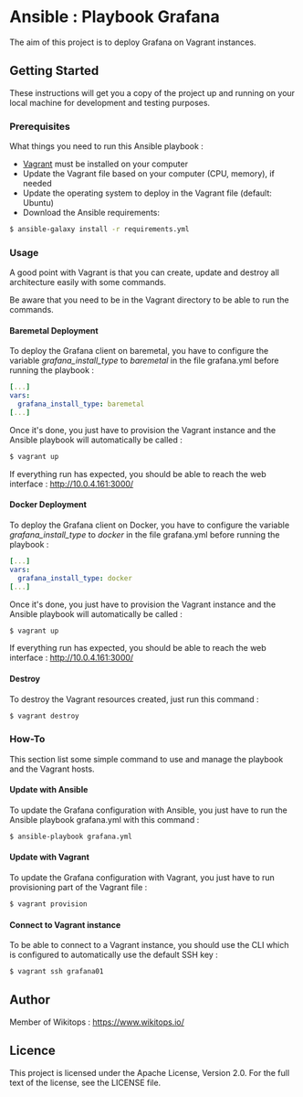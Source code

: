 # Ansible : Playbook Grafana

The aim of this project is to deploy Grafana on Vagrant instances.

## Getting Started

These instructions will get you a copy of the project up and running on your local machine for development and testing purposes.

### Prerequisites

What things you need to run this Ansible playbook :

*   [Vagrant](https://www.vagrantup.com/docs/installation/) must be installed on your computer
*   Update the Vagrant file based on your computer (CPU, memory), if needed
*   Update the operating system to deploy in the Vagrant file (default: Ubuntu)
*   Download the Ansible requirements:

```bash
$ ansible-galaxy install -r requirements.yml
```

### Usage

A good point with Vagrant is that you can create, update and destroy all architecture easily with some commands.

Be aware that you need to be in the Vagrant directory to be able to run the commands.

#### Baremetal Deployment

To deploy the Grafana client on baremetal, you have to configure the variable *grafana_install_type* to *baremetal* in the file grafana.yml before running the playbook :

```yaml
[...]
vars:
  grafana_install_type: baremetal
[...]
```

Once it's done, you just have to provision the Vagrant instance and the Ansible playbook will automatically be called :

```bash
$ vagrant up
```

If everything run has expected, you should be able to reach the web interface : http://10.0.4.161:3000/

#### Docker Deployment

To deploy the Grafana client on Docker, you have to configure the variable *grafana_install_type* to *docker* in the file grafana.yml before running the playbook :

```yaml
[...]
vars:
  grafana_install_type: docker
[...]
```

Once it's done, you just have to provision the Vagrant instance and the Ansible playbook will automatically be called :

```bash
$ vagrant up
```

If everything run has expected, you should be able to reach the web interface : http://10.0.4.161:3000/

#### Destroy

To destroy the Vagrant resources created, just run this command :

```bash
$ vagrant destroy
```

### How-To

This section list some simple command to use and manage the playbook and the Vagrant hosts.

#### Update with Ansible

To update the Grafana configuration with Ansible, you just have to run the Ansible playbook grafana.yml with this command :

```bash
$ ansible-playbook grafana.yml
```

#### Update with Vagrant

To update the Grafana configuration with Vagrant, you just have to run provisioning part of the Vagrant file :

```bash
$ vagrant provision
```

#### Connect to Vagrant instance

To be able to connect to a Vagrant instance, you should use the CLI which is configured to automatically use the default SSH key :

```bash
$ vagrant ssh grafana01
```

## Author

Member of Wikitops : https://www.wikitops.io/

## Licence

This project is licensed under the Apache License, Version 2.0. For the full text of the license, see the LICENSE file.
